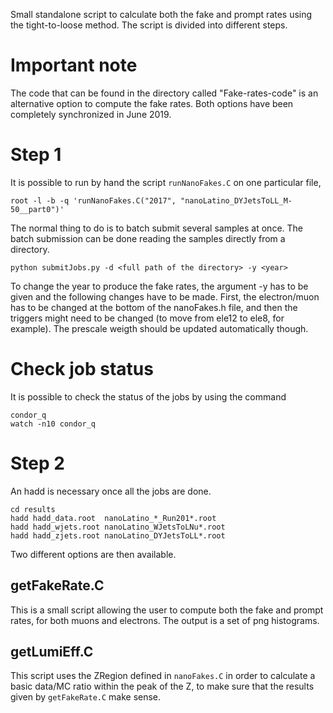 Small standalone script to calculate both the fake and prompt rates using the tight-to-loose method. The script is divided into different steps.

# Important note

The code that can be found in the directory called "Fake-rates-code" is an alternative option to compute the fake rates. Both options have been completely synchronized in June 2019.

# Step 1

It is possible to run by hand the script `runNanoFakes.C` on one particular file,

    root -l -b -q 'runNanoFakes.C("2017", "nanoLatino_DYJetsToLL_M-50__part0")'

The normal thing to do is to batch submit several samples at once. The batch submission can be done reading the samples directly from a directory.

    python submitJobs.py -d <full path of the directory> -y <year>
    
To change the year to produce the fake rates, the argument -y has to be given and the following changes have to be made. First, the electron/muon has to be changed at the bottom of the nanoFakes.h file, and then the triggers might need to be changed (to move from ele12 to ele8, for example). The prescale weigth should be updated automatically though.


# Check job status

It is possible to check the status of the jobs by using the command

    condor_q      
    watch -n10 condor_q


# Step 2

An hadd is necessary once all the jobs are done.

    cd results
    hadd hadd_data.root  nanoLatino_*_Run201*.root
    hadd hadd_wjets.root nanoLatino_WJetsToLNu*.root
    hadd hadd_zjets.root nanoLatino_DYJetsToLL*.root

Two different options are then available.


## getFakeRate.C

This is a small script allowing the user to compute both the fake and prompt rates, for both muons and electrons. The output is a set of png histograms.


## getLumiEff.C

This script uses the ZRegion defined in `nanoFakes.C` in order to calculate a basic data/MC ratio within the peak of the Z, to make sure that the results given by `getFakeRate.C` make sense.

